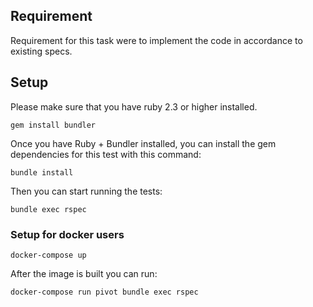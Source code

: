 ## Requirement
Requirement for this task were to implement the code in accordance to existing specs.

## Setup
Please make sure that you have ruby 2.3 or higher installed.

```
gem install bundler
```

Once you have Ruby + Bundler installed, you can install the gem dependencies for this test with this command:

```
bundle install
```

Then you can start running the tests:

```
bundle exec rspec
```

### Setup for docker users
```
docker-compose up
```

After the image is built you can run:

```
docker-compose run pivot bundle exec rspec
```
